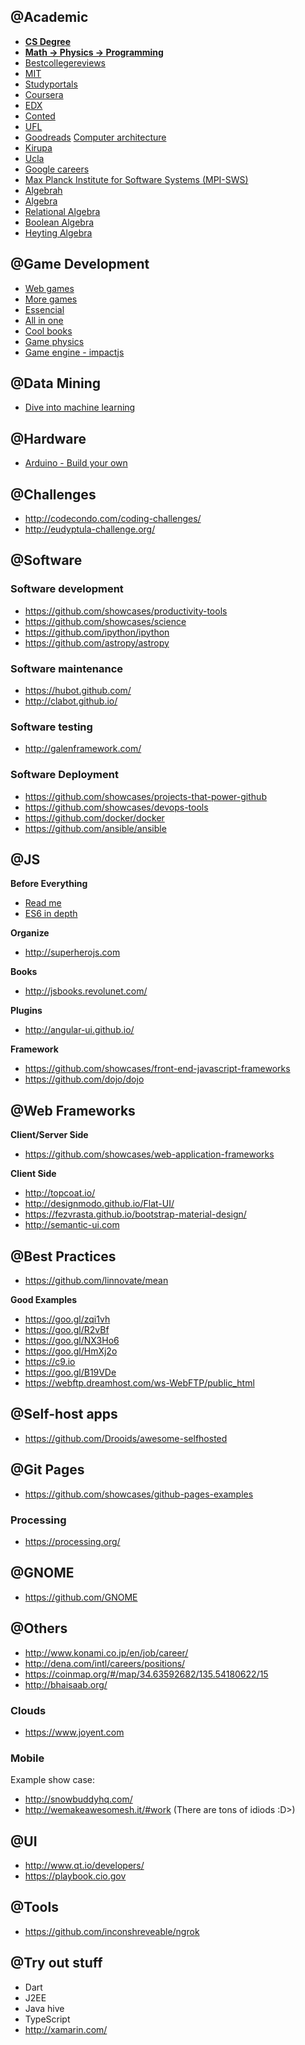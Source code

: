 ## @Academic
* <a href='http://thecodeship.com/general/quality-computer-science-education-free-yes-please/'>**CS Degree**</a>
* <a href='http://stackoverflow.com/questions/107059/how-much-mathematics-and-physics-should-a-programmer-know'>**Math -> Physics -> Programming**</a>
* <a href='http://www.bestcollegereviews.org/top/online-computer-science-programs/bestcollegereviews'>Bestcollegereviews</a>
* <a href='http://ocw.mit.edu/courses/'>MIT</a>
* <a href='http://www.studyportals.eu/'>Studyportals</a>
* <a href='https://www.coursera.org/'>Coursera</a>
* <a href='https://www.edx.org/'>EDX</a>
* <a href='https://www.conted.ox.ac.uk/courses/results.php?Category=100'>Conted</a>
* <a href='http://www.distance.ufl.edu/bachelors'>UFL</a>
* <a href='http://www.goodreads.com/author/show/14011243.Code_Well_Academy'>Goodreads</a>
<a href='https://books.google.no/books?id=C3_WIQOYE2EC&pg=PR10&lpg=PR10&dq=linus+about+computer+architecture&source=bl&ots=G8PkYEb1AT&sig=pqWqTDnTL5-* Rzhb40KX1C1eZP6Y&hl=en&sa=X&redir_esc=y#v=onepage&q=linus%20about%20computer%20architecture&f=false'>Computer architecture</a>
* <a href='http://www.kirupa.com/'>Kirupa</a>
* <a href='http://www.cs.ucla.edu/'>Ucla</a>
* <a href='http://www.google.is/about/careers/students/guide-to-technical-development.html'>Google careers</a>
* <a href='http://www.mpi-sws.org/index.php'>Max Planck Institute for Software Systems (MPI-SWS)</a>
* <a href='http://www.algebrah.com/'>Algebrah</a>
* <a href='https://en.wikipedia.org/wiki/Algebra'>Algebra</a>
* <a href='https://en.wikipedia.org/wiki/Relational_algebra'>Relational Algebra</a>
* <a href='https://en.wikipedia.org/wiki/Boolean_algebra'>Boolean Algebra</a>
* <a href='https://en.wikipedia.org/wiki/Heyting_algebra'>Heyting Algebra</a>

## @Game Development
* <a href='https://github.com/showcases/web-games'>Web games</a>
* <a href='https://github.com/leereilly/games'>More games</a>
* <a href='http://www.essentialmath.com/'>Essencial</a>
* <a href='http://mrelusive.com/books/books.html'>All in one </a>
* <a href='http://gamedev.stackexchange.com/questions/1265/must-read-game-development-books'>Cool books</a>
* <a href='http://gamedev.stackexchange.com/questions/16362/what-is-a-good-book-on-physics-for-game-development'>Game physics</a>
* <a href='http://impactjs.com/'>Game engine - impactjs</a>

## @Data Mining
* <a href='https://github.com/hangtwenty/dive-into-machine-learning?utm_campaign=explore-email&utm_medium=email&utm_source=newsletter&utm_term=daily'>Dive into machine learning</a>

## @Hardware
* <a href='http://labs.arduino.org/WELCOME'>Arduino - Build your own</a>

## @Challenges
* http://codecondo.com/coding-challenges/
* http://eudyptula-challenge.org/

## @Software
### Software development
* https://github.com/showcases/productivity-tools
* https://github.com/showcases/science
* https://github.com/ipython/ipython
* https://github.com/astropy/astropy

### Software maintenance
* https://hubot.github.com/
* http://clabot.github.io/

### Software testing
* http://galenframework.com/

### Software Deployment
* https://github.com/showcases/projects-that-power-github
* https://github.com/showcases/devops-tools
* https://github.com/docker/docker
* https://github.com/ansible/ansible

## @JS
**Before Everything**
* <a href='https://www.google.no/url?sa=t&rct=j&q=&esrc=s&source=web&cd=1&cad=rja&uact=8&ved=0CB0QFjAAahUKEwiOwbe34sbHAhXHBiwKHaq7AEE&url=http%3A%2F%2Fbitworking.org%2Fnews%2F2014%2F05%2Fzero_framework_manifesto&ei=rbPdVc62LceNsAGq94KIBA&usg=AFQjCNGNKo3yiH4qOpZKJekxKrCrNHIT3A&sig2=fy44kCLdCN8NGMjGFjDP1g'>Read me</a><br>
* <a href='https://ponyfoo.com/articles/tagged/es6-in-depth'>ES6 in depth</a>

**Organize**
* http://superherojs.com

**Books**
* http://jsbooks.revolunet.com/

**Plugins**<br>
* http://angular-ui.github.io/

**Framework**
* https://github.com/showcases/front-end-javascript-frameworks
* https://github.com/dojo/dojo

## @Web Frameworks
**Client/Server Side**
* https://github.com/showcases/web-application-frameworks

**Client Side**
* http://topcoat.io/
* http://designmodo.github.io/Flat-UI/
* https://fezvrasta.github.io/bootstrap-material-design/
* http://semantic-ui.com

## @Best Practices
* https://github.com/linnovate/mean

**Good Examples** <br>
* https://goo.gl/zqi1vh
* https://goo.gl/R2vBf
* https://goo.gl/NX3Ho6
* https://goo.gl/HmXj2o
* https://c9.io
* https://goo.gl/B19VDe
* https://webftp.dreamhost.com/ws-WebFTP/public_html

## @Self-host apps
* https://github.com/Drooids/awesome-selfhosted

## @Git Pages
* https://github.com/showcases/github-pages-examples

### Processing
* https://processing.org/

## @GNOME
* https://github.com/GNOME

## @Others
* http://www.konami.co.jp/en/job/career/ <br>
* http://dena.com/intl/careers/positions/ <br>
* https://coinmap.org/#/map/34.63592682/135.54180622/15 <br>
* http://bhaisaab.org/

### Clouds
* https://www.joyent.com

### Mobile
Example show case:
* http://snowbuddyhq.com/ <br>
* http://wemakeawesomesh.it/#work (There are tons of idiods :D>)

## @UI
* http://www.qt.io/developers/ <br>
* https://playbook.cio.gov

## @Tools
* https://github.com/inconshreveable/ngrok

## @Try out stuff
* Dart
* J2EE
* Java hive
* TypeScript
* http://xamarin.com/

